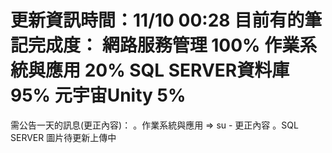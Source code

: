 更新資訊時間：11/10 00:28
目前有的筆記完成度：
網路服務管理 100%
作業系統與應用 20%
SQL SERVER資料庫 95%
元宇宙Unity 5%
====================================
需公告一天的訊息(更正內容)：
。作業系統與應用 => su - 更正內容
。SQL SERVER 圖片待更新上傳中
